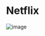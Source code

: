 # Netflix
![image](https://github.com/MonishaMCA/Netflix/assets/151653425/da3ea611-59d6-42d6-8573-ce1b14b9fc3a)

